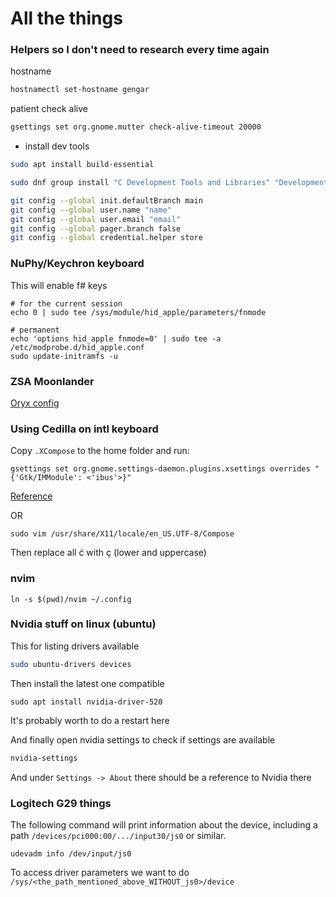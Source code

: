 # All the things

### Helpers so I don't need to research every time again

hostname
```bash
hostnamectl set-hostname gengar
```

patient check alive
```bash
gsettings set org.gnome.mutter check-alive-timeout 20000
```

- install dev tools

```bash
sudo apt install build-essential
```

```bash
sudo dnf group install "C Development Tools and Libraries" "Development Tools"
```

```bash
git config --global init.defaultBranch main
git config --global user.name "name"
git config --global user.email "email"
git config --global pager.branch false
git config --global credential.helper store
```

### NuPhy/Keychron keyboard

This will enable f# keys
```
# for the current session
echo 0 | sudo tee /sys/module/hid_apple/parameters/fnmode

# permanent
echo 'options hid_apple fnmode=0' | sudo tee -a /etc/modprobe.d/hid_apple.conf
sudo update-initramfs -u
```

### ZSA Moonlander

[Oryx config](https://configure.zsa.io/moonlander/layouts/xLrEW/latest/0)

### Using Cedilla on intl keyboard

Copy `.XCompose` to the home folder and run:
```
gsettings set org.gnome.settings-daemon.plugins.xsettings overrides "{'Gtk/IMModule': <'ibus'>}"
```
[Reference](https://garajau.com.br/2021/02/enabling-cedilla-acute-c-on-gnome)

OR

```
sudo vim /usr/share/X11/locale/en_US.UTF-8/Compose
```

Then replace all ć with ç (lower and uppercase)

### nvim

```
ln -s $(pwd)/nvim ~/.config
```

### Nvidia stuff on linux (ubuntu)

This for listing drivers available
```sh
sudo ubuntu-drivers devices
```

Then install the latest one compatible
```
sudo apt install nvidia-driver-520
```

It's probably worth to do a restart here

And finally open nvidia settings to check if settings are available
```sh
nvidia-settings
```

And under `Settings -> About` there should be a reference to Nvidia there

### Logitech G29 things

The following command will print information about the device, including a path `/devices/pci000:00/.../input30/js0` or similar.

```
udevadm info /dev/input/js0
```

To access driver parameters we want to do `/sys/<the_path_mentioned_above_WITHOUT_js0>/device`
